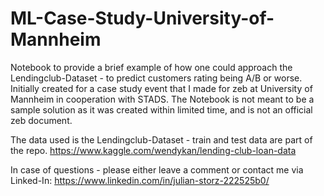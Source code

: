 # ML-Case-Study-University-of-Mannheim
Notebook to provide a brief example of how one could approach the Lendingclub-Dataset - to predict customers rating being A/B or worse.
Initially created for a case study event that I made for zeb at University of Mannheim in cooperation with STADS.
The Notebook is not meant to be a sample solution as it was created within limited time, and is not an official zeb document.

The data used is the Lendingclub-Dataset - train and test data are part of the repo.
https://www.kaggle.com/wendykan/lending-club-loan-data

In case of questions - please either leave a comment or contact me via Linked-In: https://www.linkedin.com/in/julian-storz-222525b0/

